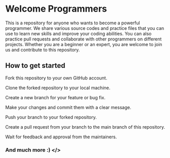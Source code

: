 # Welcome Programmers

This is a repository for anyone who wants to become a powerful programmer. We share various source codes and practice files that you can use to learn new skills and improve your coding abilities. You can also practice pull requests and collaborate with other programmers on different projects. Whether you are a beginner or an expert, you are welcome to join us and contribute to this repository.

## How to get started
Fork this repository to your own GitHub account.

Clone the forked repository to your local machine.

Create a new branch for your feature or bug fix.

Make your changes and commit them with a clear message.

Push your branch to your forked repository.

Create a pull request from your branch to the main branch of this repository.

Wait for feedback and approval from the maintainers.


### And much more :) </>

